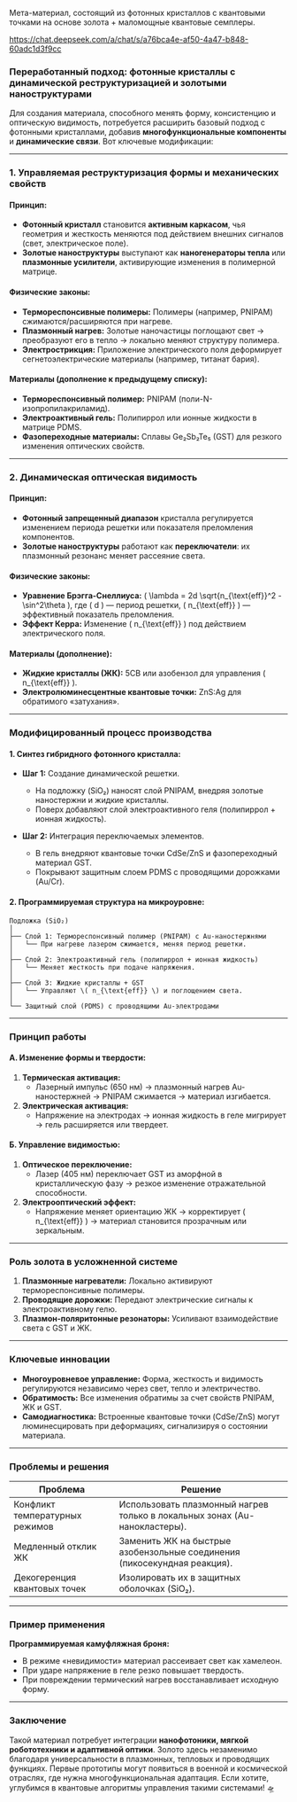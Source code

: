 Мета-материал, состоящий из фотонных кристаллов с квантовыми точками на основе золота + маломощные квантовые семплеры.

https://chat.deepseek.com/a/chat/s/a76bca4e-af50-4a47-b848-60adc1d3f9cc
### **Переработанный подход: фотонные кристаллы с динамической реструктуризацией и золотыми наноструктурами**  
Для создания материала, способного менять форму, консистенцию и оптическую видимость, потребуется расширить базовый подход с фотонными кристаллами, добавив **многофункциональные компоненты** и **динамические связи**. Вот ключевые модификации:

---

### **1. Управляемая реструктуризация формы и механических свойств**  
#### **Принцип:**  
- **Фотонный кристалл** становится **активным каркасом**, чья геометрия и жесткость меняются под действием внешних сигналов (свет, электрическое поле).  
- **Золотые наноструктуры** выступают как **наногенераторы тепла** или **плазмонные усилители**, активирующие изменения в полимерной матрице.  

#### **Физические законы:**  
- **Термореспонсивные полимеры:** Полимеры (например, PNIPAM) сжимаются/расширяются при нагреве.  
- **Плазмонный нагрев:** Золотые наночастицы поглощают свет → преобразуют его в тепло → локально меняют структуру полимера.  
- **Электрострикция:** Приложение электрического поля деформирует сегнетоэлектрические материалы (например, титанат бария).  

#### **Материалы (дополнение к предыдущему списку):**  
- **Термореспонсивный полимер:** PNIPAM (поли-N-изопропилакриламид).  
- **Электроактивный гель:** Полипиррол или ионные жидкости в матрице PDMS.  
- **Фазопереходные материалы:** Сплавы Ge₂Sb₂Te₅ (GST) для резкого изменения оптических свойств.  

---

### **2. Динамическая оптическая видимость**  
#### **Принцип:**  
- **Фотонный запрещенный диапазон** кристалла регулируется изменением периода решетки или показателя преломления компонентов.  
- **Золотые наноструктуры** работают как **переключатели**: их плазмонный резонанс меняет рассеяние света.  

#### **Физические законы:**  
- **Уравнение Брэгга-Снеллиуса:** \( \lambda = 2d \sqrt{n_{\text{eff}}^2 - \sin^2\theta \), где \( d \) — период решетки, \( n_{\text{eff}} \) — эффективный показатель преломления.  
- **Эффект Керра:** Изменение \( n_{\text{eff}} \) под действием электрического поля.  

#### **Материалы (дополнение):**  
- **Жидкие кристаллы (ЖК):** 5CB или азобензол для управления \( n_{\text{eff}} \).  
- **Электролюминесцентные квантовые точки:** ZnS:Ag для обратимого «затухания».  

---

### **Модифицированный процесс производства**  
#### **1. Синтез гибридного фотонного кристалла:**  
- **Шаг 1:** Создание динамической решетки.  
  - На подложку (SiO₂) наносят слой PNIPAM, внедряя золотые наностержни и жидкие кристаллы.  
  - Поверх добавляют слой электроактивного геля (полипиррол + ионная жидкость).  

- **Шаг 2:** Интеграция переключаемых элементов.  
  - В гель внедряют квантовые точки CdSe/ZnS и фазопереходный материал GST.  
  - Покрывают защитным слоем PDMS с проводящими дорожками (Au/Cr).  

#### **2. Программируемая структура на микроуровне:**  
```
Подложка (SiO₂)  
│  
├── Слой 1: Термореспонсивный полимер (PNIPAM) с Au-наностержнями  
│   └── При нагреве лазером сжимается, меняя период решетки.  
│  
├── Слой 2: Электроактивный гель (полипиррол + ионная жидкость)  
│   └── Меняет жесткость при подаче напряжения.  
│  
├── Слой 3: Жидкие кристаллы + GST  
│   └── Управляют \( n_{\text{eff}} \) и поглощением света.  
│  
└── Защитный слой (PDMS) с проводящими Au-электродами  
```  

---

### **Принцип работы**  
#### **А. Изменение формы и твердости:**  
1. **Термическая активация:**  
   - Лазерный импульс (650 нм) → плазмонный нагрев Au-наностержней → PNIPAM сжимается → материал изгибается.  
2. **Электрическая активация:**  
   - Напряжение на электродах → ионная жидкость в геле мигрирует → гель расширяется или твердеет.  

#### **Б. Управление видимостью:**  
1. **Оптическое переключение:**  
   - Лазер (405 нм) переключает GST из аморфной в кристаллическую фазу → резкое изменение отражательной способности.  
2. **Электрооптический эффект:**  
   - Напряжение меняет ориентацию ЖК → корректирует \( n_{\text{eff}} \) → материал становится прозрачным или зеркальным.  

---

### **Роль золота в усложненной системе**  
1. **Плазмонные нагреватели:** Локально активируют термореспонсивные полимеры.  
2. **Проводящие дорожки:** Передают электрические сигналы к электроактивному гелю.  
3. **Плазмон-поляритонные резонаторы:** Усиливают взаимодействие света с GST и ЖК.  

---

### **Ключевые инновации**  
- **Многоуровневое управление:** Форма, жесткость и видимость регулируются независимо через свет, тепло и электричество.  
- **Обратимость:** Все изменения обратимы за счет свойств PNIPAM, ЖК и GST.  
- **Самодиагностика:** Встроенные квантовые точки (CdSe/ZnS) могут люминесцировать при деформациях, сигнализируя о состоянии материала.  

---

### **Проблемы и решения**  
| **Проблема**               | **Решение**                                                                 |
|----------------------------|----------------------------------------------------------------------------|
| Конфликт температурных режимов | Использовать плазмонный нагрев только в локальных зонах (Au-нанокластеры). |
| Медленный отклик ЖК         | Заменить ЖК на быстрые азобензольные соединения (пикосекундная реакция).   |
| Декогеренция квантовых точек | Изолировать их в защитных оболочках (SiO₂).                               |

---

### **Пример применения**  
**Программируемая камуфляжная броня:**  
- В режиме «невидимости» материал рассеивает свет как хамелеон.  
- При ударе напряжение в геле резко повышает твердость.  
- При повреждении термический нагрев восстанавливает исходную форму.  

---

### **Заключение**  
Такой материал потребует интеграции **нанофотоники, мягкой робототехники и адаптивной оптики**. Золото здесь незаменимо благодаря универсальности в плазмонных, тепловых и проводящих функциях. Первые прототипы могут появиться в военной и космической отраслях, где нужна многофункциональная адаптация. Если хотите, углубимся в квантовые алгоритмы управления такими системами! 🛸